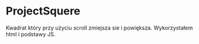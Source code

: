 # ProjectSquere
Kwadrat który przy użyciu scroll zmiejsza sie i powiększa.
Wykorzystałem html i podstawy JS.
